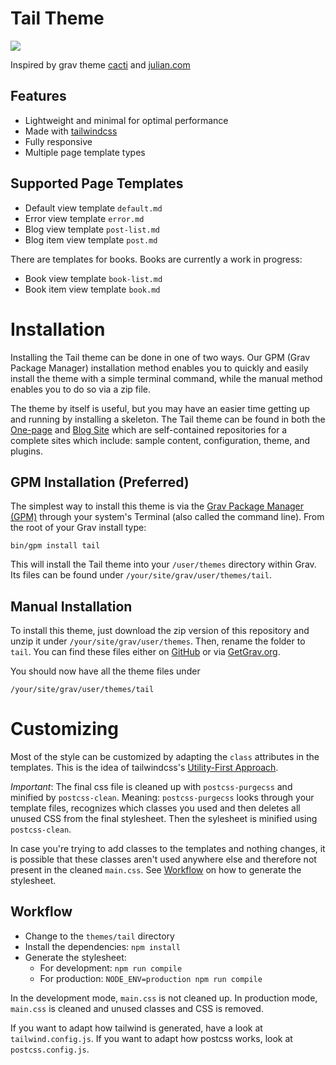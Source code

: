 # Tail Theme

![](assets/tail-screenshots.jpg)

Inspired by grav theme [cacti](https://github.com/getgrav/grav-theme-cacti) and [julian.com](https://www.julian.com)

## Features

* Lightweight and minimal for optimal performance
* Made with [tailwindcss](https://tailwindcss.com/)
* Fully responsive
* Multiple page template types

## Supported Page Templates

* Default view template `default.md`
* Error view template `error.md`
* Blog view template `post-list.md`
* Blog item view template `post.md`

There are templates for books. Books are currently a work in progress:
* Book view template `book-list.md`
* Book item view template `book.md`

# Installation

Installing the Tail theme can be done in one of two ways. Our GPM (Grav Package Manager) installation method enables you to quickly and easily install the theme with a simple terminal command, while the manual method enables you to do so via a zip file. 

The theme by itself is useful, but you may have an easier time getting up and running by installing a skeleton. The Tail theme can be found in both the [One-page](https://github.com/getgrav/grav-skeleton-onepage-site) and [Blog Site](https://github.com/getgrav/grav-skeleton-blog-site) which are self-contained repositories for a complete sites which include: sample content, configuration, theme, and plugins.

## GPM Installation (Preferred)

The simplest way to install this theme is via the [Grav Package Manager (GPM)](http://learn.getgrav.org/advanced/grav-gpm) through your system's Terminal (also called the command line).  From the root of your Grav install type:

    bin/gpm install tail

This will install the Tail theme into your `/user/themes` directory within Grav. Its files can be found under `/your/site/grav/user/themes/tail`.

## Manual Installation

To install this theme, just download the zip version of this repository and unzip it under `/your/site/grav/user/themes`. Then, rename the folder to `tail`. You can find these files either on [GitHub](https://github.com/getgrav/grav-theme-tail) or via [GetGrav.org](http://getgrav.org/downloads/themes).

You should now have all the theme files under

    /your/site/grav/user/themes/tail

# Customizing
Most of the style can be customized by adapting the `class` attributes in the templates. This is the idea of tailwindcss's [Utility-First Approach](https://tailwindcss.com/docs/utility-first).

*Important*: The final css file is cleaned up with `postcss-purgecss` and minified by `postcss-clean`. Meaning: `postcss-purgecss` looks through your template files, recognizes which classes you used and then deletes all unused CSS from the final stylesheet. Then the sylesheet is minified using `postcss-clean`.

In case you're trying to add classes to the templates and nothing changes, it is possible that these classes aren't used anywhere else and therefore not present in the cleaned `main.css`. See [Workflow](#workflow) on how to generate the stylesheet.

## Workflow [](#workflow)
- Change to the `themes/tail` directory
- Install the dependencies: `npm install`
- Generate the stylesheet:
  - For development: `npm run compile`
  - For production: `NODE_ENV=production npm run compile`

In the development mode, `main.css` is not cleaned up. In production mode, `main.css` is cleaned and unused classes and CSS is removed.

If you want to adapt how tailwind is generated, have a look at `tailwind.config.js`. If you want to adapt how postcss works, look at `postcss.config.js`. 
